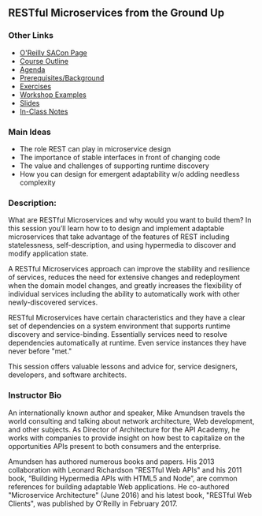 ## RESTful Microservices from the Ground Up

### Other Links
 * [O'Reilly SACon Page](https://conferences.oreilly.com/software-architecture/sa-ny/public/schedule/detail/64016)
 * [Course Outline](outline.md)
 * [Agenda](agenda.md)
 * [Prerequisites/Background](background.md)
 * [Exercises](exercises/README.md)
 * [Workshop Examples](examples/README.md)
 * [Slides](slides/README.md)
 * [In-Class Notes](/notes/README.md)

### Main Ideas
 * The role REST can play in microservice design
 * The importance of stable interfaces in front of changing code
 * The value and challenges of supporting runtime discovery
 * How you can design for emergent adaptability w/o adding needless complexity

### Description:
What are RESTful Microservices and why would you want to build them?  In this session you’ll learn how to to design and implement adaptable microservices that take advantage of the features of REST including statelessness, self-description, and using hypermedia to discover and modify application state.

A RESTful Microservices approach can improve the stability and resilience of services, reduces the need for extensive changes and redeployment when the domain model changes, and greatly increases the flexibility of individual services including the ability to automatically work with other newly-discovered services.

RESTful Microservices have certain characteristics and they have a clear set of dependencies on a system environment that supports runtime discovery and service-binding. Essentially services need to resolve dependencies automatically at runtime. Even service instances they have never before "met." 

This session offers valuable lessons and advice for, service designers, developers, and software architects.

### Instructor Bio
An internationally known author and speaker, Mike Amundsen travels the world consulting and talking about network architecture, Web development, and other subjects. As Director of Architecture for the API Academy, he works with companies to provide insight on how best to capitalize on the opportunities APIs present to both consumers and the enterprise. 

Amundsen has authored numerous books and papers. His 2013 collaboration with Leonard Richardson "RESTful Web APIs" and his 2011 book, “Building Hypermedia APIs with HTML5 and Node”, are common references for building adaptable Web applications. He co-authored "Microservice Architecture" (June 2016) and his latest book, "RESTful Web Clients", was published by O'Reilly in February 2017.
